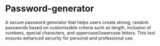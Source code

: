 # Password-generator
A secure password generator that helps users create strong, random passwords based on customizable criteria such as length, inclusion of numbers, special characters, and uppercase/lowercase letters. This tool ensures enhanced security for personal and professional use.
